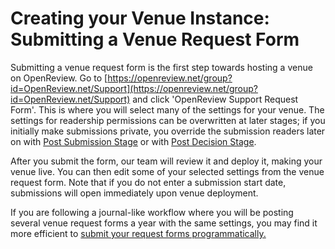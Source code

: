 # Creating your Venue Instance: Submitting a Venue Request Form

Submitting a venue request form is the first step towards hosting a venue on OpenReview. Go to [https://openreview.net/group?id=OpenReview.net/Support](https://openreview.net/group?id=OpenReview.net/Support) and click 'OpenReview Support Request Form'. This is where you will select many of the settings for your venue. The settings for readership permissions can be overwritten at later stages; if you initially make submissions private, you override the submission readers later on with [Post Submission Stage](../../reference/stages/post-submission-stage.md) or with [Post Decision Stage](../../reference/stages/post-decision-stage.md).&#x20;

After you submit the form, our team will review it and deploy it, making your venue live. You can then edit some of your selected settings from the venue request form. Note that if you do not enter a submission start date, submissions will open immediately upon venue deployment.

If you are following a journal-like workflow where you will be posting several venue request forms a year with the same settings, you may find it more efficient to [submit your request forms programmatically. ](../using-the-api/notes/posting-a-support-request-form.md)
